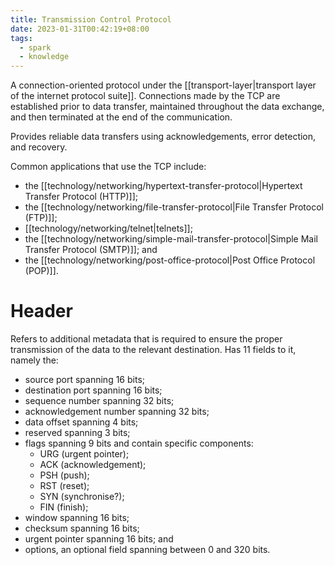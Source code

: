```yaml
---
title: Transmission Control Protocol
date: 2023-01-31T00:42:19+08:00
tags:
  - spark
  - knowledge
---
```


A connection-oriented protocol under the [[transport-layer|transport layer of the internet protocol suite]]. Connections made by the TCP are established prior to data transfer, maintained throughout the data exchange, and then terminated at the end of the communication.

Provides reliable data transfers using acknowledgements, error detection, and recovery.

Common applications that use the TCP include:
- the [[technology/networking/hypertext-transfer-protocol|Hypertext Transfer Protocol (HTTP)]];
- the [[technology/networking/file-transfer-protocol|File Transfer Protocol (FTP)]];
- [[technology/networking/telnet|telnets]];
- the [[technology/networking/simple-mail-transfer-protocol|Simple Mail Transfer Protocol (SMTP)]]; and
- the [[technology/networking/post-office-protocol|Post Office Protocol (POP)]].

# Header

Refers to additional metadata that is required to ensure the proper transmission of the data to the relevant destination. Has 11 fields to it, namely the:
- source port spanning 16 bits;
- destination port spanning 16 bits;
- sequence number spanning 32 bits;
- acknowledgement number spanning 32 bits;
- data offset spanning 4 bits;
- reserved spanning 3 bits;
- flags spanning 9 bits and contain specific components:
	- URG (urgent pointer);
	- ACK (acknowledgement);
	- PSH (push);
	- RST (reset);
	- SYN (synchronise?);
	- FIN (finish);
- window spanning 16 bits;
- checksum spanning 16 bits;
- urgent pointer spanning 16 bits; and
- options, an optional field spanning between 0 and 320 bits.